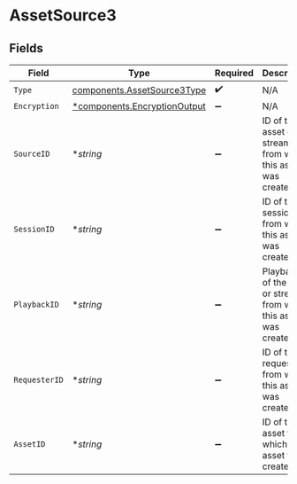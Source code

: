 # AssetSource3


## Fields

| Field                                                                       | Type                                                                        | Required                                                                    | Description                                                                 |
| --------------------------------------------------------------------------- | --------------------------------------------------------------------------- | --------------------------------------------------------------------------- | --------------------------------------------------------------------------- |
| `Type`                                                                      | [components.AssetSource3Type](../../models/components/assetsource3type.md)  | :heavy_check_mark:                                                          | N/A                                                                         |
| `Encryption`                                                                | [*components.EncryptionOutput](../../models/components/encryptionoutput.md) | :heavy_minus_sign:                                                          | N/A                                                                         |
| `SourceID`                                                                  | **string*                                                                   | :heavy_minus_sign:                                                          | ID of the asset or stream from which this asset was created.                |
| `SessionID`                                                                 | **string*                                                                   | :heavy_minus_sign:                                                          | ID of the session from which this asset was created.                        |
| `PlaybackID`                                                                | **string*                                                                   | :heavy_minus_sign:                                                          | Playback ID of the asset or stream from which this asset was created.       |
| `RequesterID`                                                               | **string*                                                                   | :heavy_minus_sign:                                                          | ID of the requester from which this asset was created.                      |
| `AssetID`                                                                   | **string*                                                                   | :heavy_minus_sign:                                                          | ID of the asset from which this asset was created.                          |